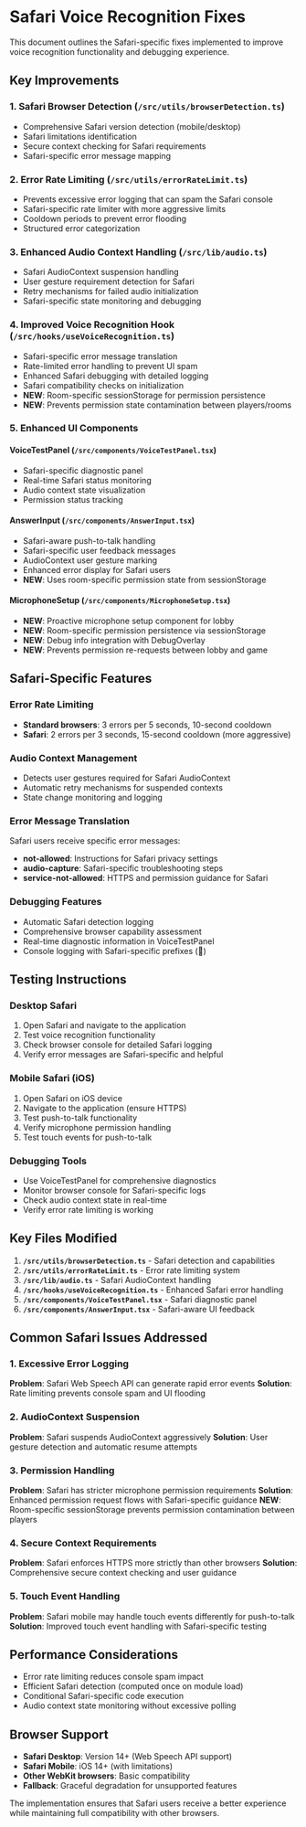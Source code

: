 # Safari Voice Recognition Fixes

This document outlines the Safari-specific fixes implemented to improve voice recognition functionality and debugging experience.

## Key Improvements

### 1. Safari Browser Detection (`/src/utils/browserDetection.ts`)
- Comprehensive Safari version detection (mobile/desktop)
- Safari limitations identification
- Secure context checking for Safari requirements
- Safari-specific error message mapping

### 2. Error Rate Limiting (`/src/utils/errorRateLimit.ts`)
- Prevents excessive error logging that can spam the Safari console
- Safari-specific rate limiter with more aggressive limits
- Cooldown periods to prevent error flooding
- Structured error categorization

### 3. Enhanced Audio Context Handling (`/src/lib/audio.ts`)
- Safari AudioContext suspension handling
- User gesture requirement detection for Safari
- Retry mechanisms for failed audio initialization
- Safari-specific state monitoring and debugging

### 4. Improved Voice Recognition Hook (`/src/hooks/useVoiceRecognition.ts`)
- Safari-specific error message translation
- Rate-limited error handling to prevent UI spam
- Enhanced Safari debugging with detailed logging
- Safari compatibility checks on initialization
- **NEW**: Room-specific sessionStorage for permission persistence
- **NEW**: Prevents permission state contamination between players/rooms

### 5. Enhanced UI Components

#### VoiceTestPanel (`/src/components/VoiceTestPanel.tsx`)
- Safari-specific diagnostic panel
- Real-time Safari status monitoring
- Audio context state visualization
- Permission status tracking

#### AnswerInput (`/src/components/AnswerInput.tsx`)
- Safari-aware push-to-talk handling
- Safari-specific user feedback messages
- AudioContext user gesture marking
- Enhanced error display for Safari users
- **NEW**: Uses room-specific permission state from sessionStorage

#### MicrophoneSetup (`/src/components/MicrophoneSetup.tsx`)
- **NEW**: Proactive microphone setup component for lobby
- **NEW**: Room-specific permission persistence via sessionStorage
- **NEW**: Debug info integration with DebugOverlay
- **NEW**: Prevents permission re-requests between lobby and game

## Safari-Specific Features

### Error Rate Limiting
- **Standard browsers**: 3 errors per 5 seconds, 10-second cooldown
- **Safari**: 2 errors per 3 seconds, 15-second cooldown (more aggressive)

### Audio Context Management
- Detects user gestures required for Safari AudioContext
- Automatic retry mechanisms for suspended contexts
- State change monitoring and logging

### Error Message Translation
Safari users receive specific error messages:
- **not-allowed**: Instructions for Safari privacy settings
- **audio-capture**: Safari-specific troubleshooting steps
- **service-not-allowed**: HTTPS and permission guidance for Safari

### Debugging Features
- Automatic Safari detection logging
- Comprehensive browser capability assessment
- Real-time diagnostic information in VoiceTestPanel
- Console logging with Safari-specific prefixes (🦁)

## Testing Instructions

### Desktop Safari
1. Open Safari and navigate to the application
2. Test voice recognition functionality
3. Check browser console for detailed Safari logging
4. Verify error messages are Safari-specific and helpful

### Mobile Safari (iOS)
1. Open Safari on iOS device
2. Navigate to the application (ensure HTTPS)
3. Test push-to-talk functionality
4. Verify microphone permission handling
5. Test touch events for push-to-talk

### Debugging Tools
- Use VoiceTestPanel for comprehensive diagnostics
- Monitor browser console for Safari-specific logs
- Check audio context state in real-time
- Verify error rate limiting is working

## Key Files Modified

1. **`/src/utils/browserDetection.ts`** - Safari detection and capabilities
2. **`/src/utils/errorRateLimit.ts`** - Error rate limiting system  
3. **`/src/lib/audio.ts`** - Safari AudioContext handling
4. **`/src/hooks/useVoiceRecognition.ts`** - Enhanced Safari error handling
5. **`/src/components/VoiceTestPanel.tsx`** - Safari diagnostic panel
6. **`/src/components/AnswerInput.tsx`** - Safari-aware UI feedback

## Common Safari Issues Addressed

### 1. Excessive Error Logging
**Problem**: Safari Web Speech API can generate rapid error events
**Solution**: Rate limiting prevents console spam and UI flooding

### 2. AudioContext Suspension
**Problem**: Safari suspends AudioContext aggressively
**Solution**: User gesture detection and automatic resume attempts

### 3. Permission Handling
**Problem**: Safari has stricter microphone permission requirements
**Solution**: Enhanced permission request flows with Safari-specific guidance
**NEW**: Room-specific sessionStorage prevents permission contamination between players

### 4. Secure Context Requirements
**Problem**: Safari enforces HTTPS more strictly than other browsers
**Solution**: Comprehensive secure context checking and user guidance

### 5. Touch Event Handling
**Problem**: Safari mobile may handle touch events differently for push-to-talk
**Solution**: Improved touch event handling with Safari-specific testing

## Performance Considerations

- Error rate limiting reduces console spam impact
- Efficient Safari detection (computed once on module load)
- Conditional Safari-specific code execution
- Audio context state monitoring without excessive polling

## Browser Support

- **Safari Desktop**: Version 14+ (Web Speech API support)
- **Safari Mobile**: iOS 14+ (with limitations)
- **Other WebKit browsers**: Basic compatibility
- **Fallback**: Graceful degradation for unsupported features

The implementation ensures that Safari users receive a better experience while maintaining full compatibility with other browsers.